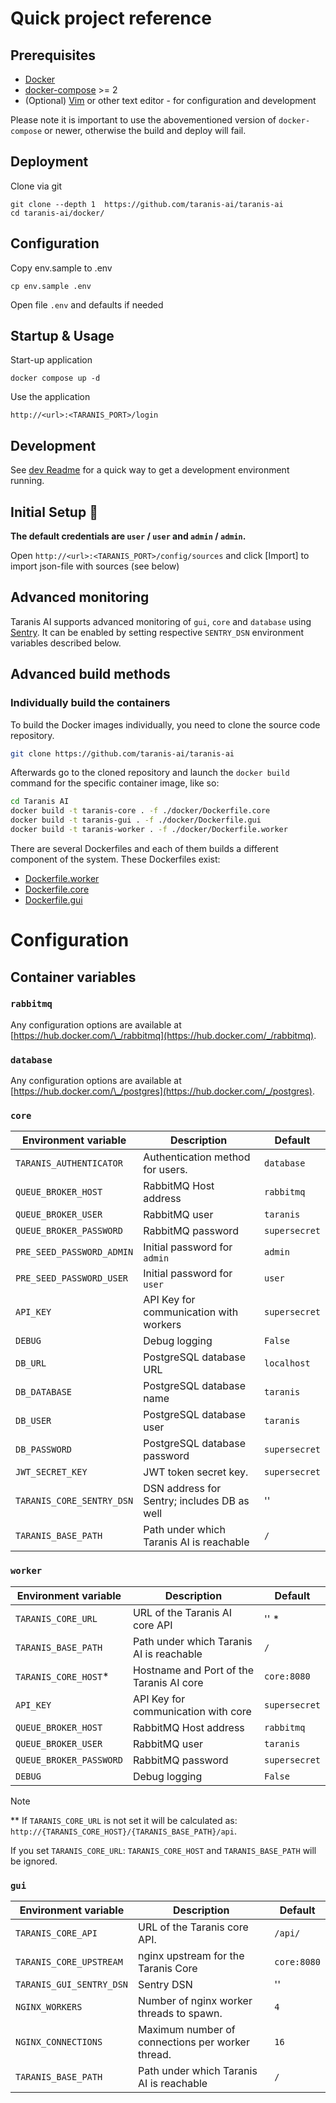 # Quick project reference

## Prerequisites

- [Docker](https://docs.docker.com/engine/install/)
- [docker-compose](https://docs.docker.com/compose/install/) >= 2
- (Optional) [Vim](https://www.vim.org/) or other text editor - for configuration and development

Please note it is important to use the abovementioned version of
`docker-compose` or newer, otherwise the build and deploy will fail.

## Deployment

Clone via git

```
git clone --depth 1  https://github.com/taranis-ai/taranis-ai
cd taranis-ai/docker/
```

## Configuration

Copy env.sample to .env

```
cp env.sample .env
```

Open file `.env` and defaults if needed

## Startup & Usage

Start-up application

```
docker compose up -d
```

Use the application

```
http://<url>:<TARANIS_PORT>/login
```

## Development

See [dev Readme](/dev/README.md) for a quick way to get a development environment running.

## Initial Setup 👤

**The default credentials are `user` / `user` and `admin` / `admin`.**

Open `http://<url>:<TARANIS_PORT>/config/sources` and click [Import] to import json-file with sources (see below)

## Advanced monitoring

Taranis AI supports advanced monitoring of `gui`, `core` and `database` using [Sentry](https://docs.sentry.io/). It can be enabled by setting respective `SENTRY_DSN` environment variables described below.

## Advanced build methods

### Individually build the containers

To build the Docker images individually, you need to clone the source code repository.

```bash
git clone https://github.com/taranis-ai/taranis-ai
```

Afterwards go to the cloned repository and launch the `docker build` command for the specific container image, like so:

```bash
cd Taranis AI
docker build -t taranis-core . -f ./docker/Dockerfile.core
docker build -t taranis-gui . -f ./docker/Dockerfile.gui
docker build -t taranis-worker . -f ./docker/Dockerfile.worker
```

There are several Dockerfiles and each of them builds a different component of the system. These Dockerfiles exist:

- [Dockerfile.worker](Dockerfile.worker)
- [Dockerfile.core](Dockerfile.core)
- [Dockerfile.gui](Dockerfile.gui)

# Configuration

## Container variables

### `rabbitmq`

Any configuration options are available at [https://hub.docker.com/\_/rabbitmq](https://hub.docker.com/_/rabbitmq).

### `database`

Any configuration options are available at [https://hub.docker.com/\_/postgres](https://hub.docker.com/_/postgres).

### `core`

| Environment variable          | Description                                | Default       |
| ----------------------------- | ------------------------------------------ | ------------- |
| `TARANIS_AUTHENTICATOR`       | Authentication method for users.           | `database`    |
| `QUEUE_BROKER_HOST`           | RabbitMQ Host address                      | `rabbitmq`    |
| `QUEUE_BROKER_USER`           | RabbitMQ user                              | `taranis`     |
| `QUEUE_BROKER_PASSWORD`       | RabbitMQ password                          | `supersecret` |
| `PRE_SEED_PASSWORD_ADMIN`     | Initial password for `admin`               | `admin`       |
| `PRE_SEED_PASSWORD_USER`      | Initial password for `user`                | `user`        |
| `API_KEY`                     | API Key for communication with workers     | `supersecret` |
| `DEBUG`                       | Debug logging                              | `False`       |
| `DB_URL`                      | PostgreSQL database URL                    | `localhost`   |
| `DB_DATABASE`                 | PostgreSQL database name                   | `taranis`     |
| `DB_USER`                     | PostgreSQL database user                   | `taranis`     |
| `DB_PASSWORD`                 | PostgreSQL database password               | `supersecret` |
| `JWT_SECRET_KEY`              | JWT token secret key.                      | `supersecret` |
| `TARANIS_CORE_SENTRY_DSN`     | DSN address for Sentry; includes DB as well| ''            |
| `TARANIS_BASE_PATH`           | Path under which Taranis AI is reachable   | `/`           |

### `worker`

| Environment variable    | Description                                | Default                     |
| ----------------------- | ------------------------------------------ | --------------------------- |
| `TARANIS_CORE_URL`      | URL of the Taranis AI core API             | '' *                        |
| `TARANIS_BASE_PATH`     | Path under which Taranis AI is reachable   | `/`                         |
| `TARANIS_CORE_HOST`*    | Hostname and Port of the Taranis AI core   | `core:8080`                 |
| `API_KEY`               | API Key for communication with core        | `supersecret`               |
| `QUEUE_BROKER_HOST`     | RabbitMQ Host address                      | `rabbitmq`                  |
| `QUEUE_BROKER_USER`     | RabbitMQ user                              | `taranis`                   |
| `QUEUE_BROKER_PASSWORD` | RabbitMQ password                          | `supersecret`               |
| `DEBUG`                 | Debug logging                              | `False`                     |

> [!NOTE]
> ** If `TARANIS_CORE_URL` is not set it will be calculated as: `http://{TARANIS_CORE_HOST}/{TARANIS_BASE_PATH}/api`.
>
> If you set `TARANIS_CORE_URL`: `TARANIS_CORE_HOST` and `TARANIS_BASE_PATH` will be ignored.

### `gui`

| Environment variable     | Description                                       | Default      |
| ------------------------ | ------------------------------------------------- | ------------ |
| `TARANIS_CORE_API`       | URL of the Taranis core API.                      | `/api/`      |
| `TARANIS_CORE_UPSTREAM`  | nginx upstream for the Taranis Core               | `core:8080`  |
| `TARANIS_GUI_SENTRY_DSN` | Sentry DSN                                        | ''           |
| `NGINX_WORKERS`          | Number of nginx worker threads to spawn.          | `4`          |
| `NGINX_CONNECTIONS`      | Maximum number of connections per worker thread.  | `16`         |
| `TARANIS_BASE_PATH`      | Path under which Taranis AI is reachable          | `/`          |
